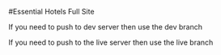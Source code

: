 #Essential Hotels Full Site

If you need to push to dev server then use the dev branch


If you need to push to the live server then use the live branch

